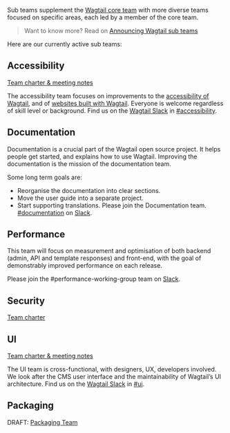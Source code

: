 Sub teams supplement the [Wagtail core team](https://github.com/wagtail/wagtail/wiki/Wagtail-core-team) with more diverse teams focused on specific areas, each led by a member of the core team.

> Want to know more? Read on [Announcing Wagtail sub teams](https://wagtail.io/blog/announcing-wagtail-sub-teams/)

Here are our currently active sub teams:

## Accessibility

[Team charter & meeting notes](https://github.com/wagtail/wagtail/wiki/Accessibility-team)

The accessibility team focuses on improvements to the [accessibility of Wagtail](https://docs.wagtail.io/en/stable/contributing/developing.html#accessibility-targets), and of [websites built with Wagtail](https://docs.wagtail.io/en/latest/advanced_topics/accessibility_considerations.html). Everyone is welcome regardless of skill level or background. Find us on the [Wagtail Slack](https://github.com/wagtail/wagtail/wiki/Slack) in [#accessibility](https://app.slack.com/client/T0K33F93J/CB7L6L5S6).

## Documentation

Documentation is a crucial part of the Wagtail open source project. It helps people get started, and explains how to use Wagtail. Improving the documentation is the mission of the documentation team.

Some long term goals are:

- Reorganise the documentation into clear sections.
- Move the user guide into a separate project.
- Start supporting translations.
Please join the Documentation team. [#documentation](https://app.slack.com/client/T0K33F93J/C0152QK6PC6) on [Slack](https://github.com/wagtail/wagtail/wiki/Slack).

## Performance

This team will focus on measurement and optimisation of both backend (admin, API and template responses) and front-end, with the goal of demonstrably improved performance on each release.

Please join the #performance-working-group team on [Slack](https://github.com/wagtail/wagtail/wiki/Slack).

## Security

[Team charter](https://github.com/wagtail/wagtail/wiki/Security-team)

## UI

[Team charter & meeting notes](https://github.com/wagtail/wagtail/wiki/UI-team)

The UI team is cross-functional, with designers, UX, developers involved. We look after the CMS user interface and the maintainability of Wagtail’s UI architecture. Find us on the [Wagtail Slack](https://github.com/wagtail/wagtail/wiki/Slack) in [#ui](https://app.slack.com/client/T0K33F93J/C0P6APKH9).

## Packaging

DRAFT: [Packaging Team](https://github.com/wagtail/wagtail/wiki/Packaging-Team)